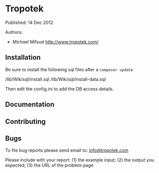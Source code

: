 Tropotek 
=====================================

Published: 14 Dec 2012

Authors:
  * Michael Mifsud <http://www.tropotek.com/>


Installation
------------

Be sure to install the following sql files after a `composer update`

  /lib/Wik/sql/install.sql
  /lib/Wik/sql/install-data.sql

Then edit the config.ini to add the DB access details.



Documentation
-------------


Contributing
------------



Bugs
----

To file bug reports please send email to: <info@tropotek.com>

Please include with your report: (1) the example input; (2) the output you
expected; (3) the URL of the problem page

